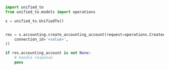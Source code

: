 <!-- Start SDK Example Usage [usage] -->
```python
import unified_to
from unified_to.models import operations

s = unified_to.UnifiedTo()


res = s.accounting.create_accounting_account(request=operations.CreateAccountingAccountRequest(
    connection_id='<value>',
))

if res.accounting_account is not None:
    # handle response
    pass

```
<!-- End SDK Example Usage [usage] -->